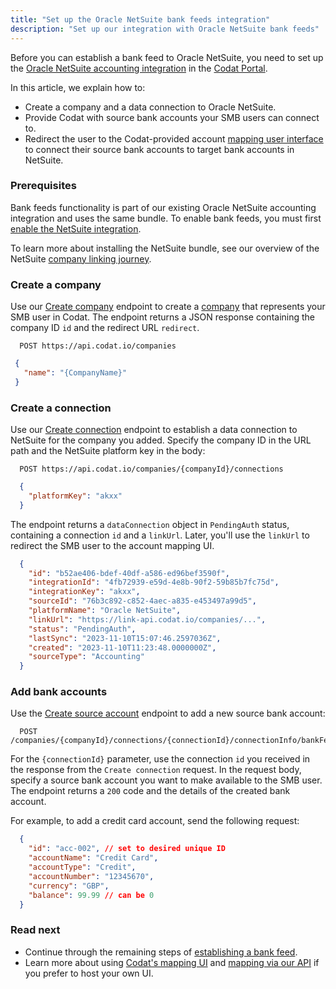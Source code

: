 ```yaml
---
title: "Set up the Oracle NetSuite bank feeds integration"
description: "Set up our integration with Oracle NetSuite bank feeds"
---
```


Before you can establish a bank feed to Oracle NetSuite, you need to set up the [Oracle NetSuite accounting integration](/integrations/accounting/netsuite/accounting-netsuite) in the [Codat Portal](https://app.codat.io/settings/integrations/bankfeeds).

In this article, we explain how to:

- Create a company and a data connection to Oracle NetSuite.
- Provide Codat with source bank accounts your SMB users can connect to.
- Redirect the user to the Codat-provided account [mapping user interface](/bank-feeds/mapping/codat-ui) to connect their source bank accounts to target bank accounts in NetSuite.

### Prerequisites

Bank feeds functionality is part of our existing Oracle NetSuite accounting integration and uses the same bundle. To enable bank feeds, you must first [enable the NetSuite integration](/integrations/accounting/netsuite/accounting-netsuite-setup#configure-the-oracle-netsuite-integration).   

To learn more about installing the NetSuite bundle, see our overview of the NetSuite [company linking journey](/integrations/accounting/netsuite/company-linking-journey).

### Create a company​

Use our [Create company](/bank-feeds-api#/operations/create-company) endpoint to create a [company](../../terms/company) that represents your SMB user in Codat. The endpoint returns a JSON response containing the company ID `id` and the redirect URL `redirect`.

```http title="Create a company"
  POST https://api.codat.io/companies
```

```json title="Request body"
 {
   "name": "{CompanyName}"
 }
```   

### Create a connection

Use our [Create connection](/bank-feeds-api#/operations/create-connection) endpoint to establish a data connection to NetSuite for the company you added. Specify the company ID in the URL path and the NetSuite platform key in the body:

```http title="Create connection"
  POST https://api.codat.io/companies/{companyId}/connections
```
   
```json title="Request body - NetSuite"
  {
    "platformKey": "akxx"
  } 
```
   
The endpoint returns a `dataConnection` object in `PendingAuth` status, containing a connection `id` and a `linkUrl`. Later, you'll use the `linkUrl` to redirect the SMB user to the account mapping UI.

```json title="Response example - Create connection (200)"
  {
    "id": "b52ae406-bdef-40df-a586-ed96bef3590f",
    "integrationId": "4fb72939-e59d-4e8b-90f2-59b85b7fc75d",
    "integrationKey": "akxx",
    "sourceId": "76b3c892-c852-4aec-a835-e453497a99d5",
    "platformName": "Oracle NetSuite",
    "linkUrl": "https://link-api.codat.io/companies/...",
    "status": "PendingAuth",
    "lastSync": "2023-11-10T15:07:46.2597036Z",
    "created": "2023-11-10T11:23:48.0000000Z",
    "sourceType": "Accounting"
  }
```

### Add bank accounts

Use the [Create source account](/bank-feeds-api#/operations/create-source-account) endpoint to add a new source bank account:
   
```http title="Create bank feed bank accounts"
  POST /companies/{companyId}/connections/{connectionId}/connectionInfo/bankFeedAccounts
```
   
For the `{connectionId}` parameter, use the connection `id` you received in the response from the `Create connection` request. In the request body, specify a source bank account you want to make available to the SMB user. The endpoint returns a `200` code and the details of the created bank account.

For example, to add a credit card account, send the following request:

```json title="Request body (all fields are required)"
  {
    "id": "acc-002", // set to desired unique ID
    "accountName": "Credit Card",
    "accountType": "Credit",
    "accountNumber": "12345670",
    "currency": "GBP",
    "balance": 99.99 // can be 0
  }
```

### Read next

- Continue through the remaining steps of [establishing a bank feed](/bank-feeds/mapping/overview).
- Learn more about using [Codat's mapping UI](/bank-feeds/mapping/codat-ui) and [mapping via our API](/bank-feeds/mapping/api-mapping) if you prefer to host your own UI.